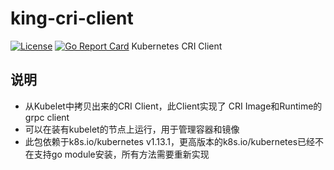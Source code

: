 # king-cri-client
[![License](https://img.shields.io/badge/license-Apache%202-4EB1BA.svg)](https://www.apache.org/licenses/LICENSE-2.0.html)
[![Go Report Card](https://goreportcard.com/badge/github.com/open-kingfisher/king-cri-client)](https://goreportcard.com/report/github.com/open-kingfisher/king-cri-client)
Kubernetes CRI Client

## 说明

- 从Kubelet中拷贝出来的CRI Client，此Client实现了 CRI Image和Runtime的grpc client
- 可以在装有kubelet的节点上运行，用于管理容器和镜像
- 此包依赖于k8s.io/kubernetes v1.13.1，更高版本的k8s.io/kubernetes已经不在支持go module安装，所有方法需要重新实现
